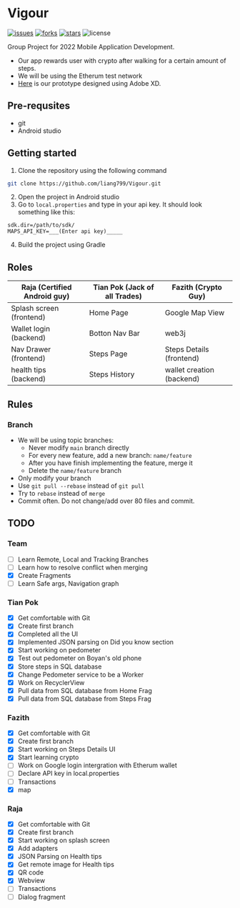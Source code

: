 # Vigour
[![issues](https://img.shields.io/github/issues/liang799/Vigour)](https://github.com/liang799/Vigour/issues/new)
[![forks](https://img.shields.io/github/forks/liang799/Vigour)](https://github.com/liang799/Vigour/fork)
[![stars](https://img.shields.io/github/stars/liang799/Vigour)](https://github.com/liang799/Vigour/stargazers)
![license](https://img.shields.io/github/license/liang799/Vigour)

Group Project for 2022 Mobile Application Development. 
* Our app rewards user with crypto after walking for a certain amount of steps. 
* We will be using the Etherum test network
* [Here](https://xd.adobe.com/view/1b3068a5-e074-4485-9b69-1abaa5e79f71-4e63/) is our prototype designed using Adobe XD.

## Pre-requsites
* git
* Android studio

## Getting started
1. Clone the repository using the following command
```bash
git clone https://github.com/liang799/Vigour.git
```
2. Open the project in Android studio
3. Go to `local.properties` and type in your api key. It should look something like this:
```config
sdk.dir=/path/to/sdk/
MAPS_API_KEY=___(Enter api key)_____
```
4. Build the project using Gradle

## Roles
| Raja (Certified Android guy) | Tian Pok (Jack of all Trades) | Fazith (Crypto Guy) |
| ---- | ------- | ---- |
| Splash screen (frontend) | Home Page | Google Map View |
| Wallet login (backend) | Botton Nav Bar | web3j |
| Nav Drawer (frontend) | Steps Page | Steps Details (frontend) |
| health tips (backend) | Steps History | wallet creation (backend) |

## Rules
### Branch
* We will be using topic branches:
  * Never modify `main` branch directly
  * For every new feature, add a new branch: `name/feature`
  * After you have finish implementing the feature, merge it
  * Delete the `name/feature` branch
 * Only modify your branch
 * Use `git pull --rebase` instead of `git pull`
 * Try to `rebase` instead of `merge`
* Commit often. Do not change/add over 80 files and commit.

## TODO
### Team
- [ ] Learn Remote, Local and Tracking Branches
- [ ] Learn how to resolve conflict when merging
- [x] Create Fragments
- [ ] Learn Safe args, Navigation graph
### Tian Pok
- [x] Get comfortable with Git
- [x] Create first branch
- [x] Completed all the UI
- [x] Implemented JSON parsing on Did you know section
- [x] Start working on pedometer
- [x] Test out pedometer on Boyan's old phone
- [x] Store steps in SQL database
- [x] Change Pedometer service to be a Worker
- [x] Work on RecyclerView
- [x] Pull data from SQL database from Home Frag
- [x] Pull data from SQL database from Steps Frag
### Fazith
- [x] Get comfortable with Git
- [x] Create first branch
- [x] Start working on Steps Details UI
- [x] Start learning crypto
- [ ] Work on Google login intergration with Etherum wallet
- [ ] Declare API key in local.properties
- [ ] Transactions
- [x] map
### Raja
- [x] Get comfortable with Git
- [x] Create first branch
- [x] Start working on splash screen
- [x] Add adapters
- [x] JSON Parsing on Health tips
- [x] Get remote image for Health tips
- [x] QR code
- [x] Webview
- [ ] Transactions
- [ ] Dialog fragment
